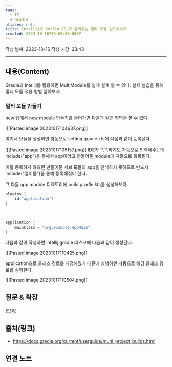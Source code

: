 ```yaml
---
tags:
  - IT
  - Gradle
aliases: null
title: Intellij와 Kotlin DSL과 함께하는 멀티 모듈 빌드해보기
created: 2023-10-16T00:00:00.000Z
---
```

작성 날짜: 2023-10-16
작성 시간: 23:43


----
## 내용(Content)

Gradle과 intellij를 활용하면 MultiModule를 쉽게 설계 할 수 있다. 실제 실습을 통해 멀티 모듈 적용 방법 알아보자

### 멀티 모듈 만들기

new 탭에서 new module 만들기를 들어가면 다음과 같은 화면을 볼 수 있다.


![[Pasted image 20231017104637.png]]

여기서 모듈을 생성하면 자동으로 setting.gradle.kts에 다음과 같이 등록된다.

![[Pasted image 20231017105157.png]]
IDE가 똑똑하게도 자동으로 입력해주는데 include("app")을 통해서 app이라고 만들어둔 module에 자동으로 등록된다.

이를 등록하지 않으면 만들어둔 서브 모듈의 app을 인식하지 못하므로 반드시 include("앱이름")을 통해 등록해줘야 한다.

그 다음 app module 디렉토리에 build.gradle.kts를 생성해보자

```kotlin
plugins {  
    id("application")  
}  
  
  
  
application {  
    mainClass = "org.example.AppMain"  
}
```

다음과 같이 작성하면 intellij gradle 태스크에 다음과 같이 생성된다.

![[Pasted image 20231017110425.png]]

application으로 클래스 경로를 지정해줬기 때문에 실행하면 자동으로 해당 클래스 경로를 실행한다.

![[Pasted image 20231017110504.png]]

## 질문 & 확장

(없음)

## 출처(링크)
- https://docs.gradle.org/current/userguide/multi_project_builds.html

## 연결 노트










